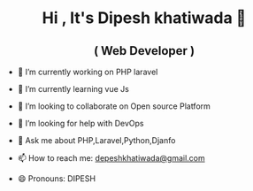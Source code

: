 
<h1 align="center">Hi , It's Dipesh khatiwada 👋</h1>            
<h2 align="center">( Web Developer  ) </h2>            


<p align="center">
  
- 🔭 I’m currently working on PHP laravel

- 🌱 I’m currently learning vue Js

- 👯 I’m looking to collaborate on Open source Platform

- 🤝 I’m looking for help with DevOps

- 💬 Ask me about PHP,Laravel,Python,Djanfo

- 📫 How to reach me: depeshkhatiwada@gmail.com
  
- 😄 Pronouns: DIPESH

</p>

